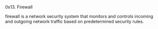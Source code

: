    0x13. Firewall


firewall is a network security system that monitors and controls incoming and outgoing network traffic based on predetermined security rules.





